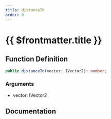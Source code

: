 ```yaml
---
title: distanceTo
order: 0
---
```


# {{ $frontmatter.title }}

## Function Definition

```ts
public distanceTo(vector: IVector2): number;
```

### Arguments

* vector: IVector2

## Documentation

<!--@include: ./parts/distanceTo.md-->

